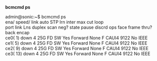 **bcmcmd ps**

admin@sonic:~$ bcmcmd ps  
ena/ speed/ link auto STP lrn inter max cut loop  
port link Lns duplex scan neg? state pause discrd ops face frame thru? back encap  
ce0( 1) down 4 25G FD SW Yes Forward None F CAUI4 9122 No IEEE  
ce1( 5) down 4 25G FD SW Yes Forward None F CAUI4 9122 No IEEE  
ce2( 9) down 4 25G FD SW Yes Forward None F CAUI4 9122 No IEEE  
ce3( 13) down 4 25G FD SW Yes Forward None F CAUI4 9122 No IEEE  

